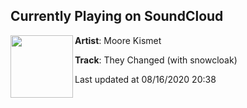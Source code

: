 ## Currently Playing on SoundCloud

[<img align="left" width="100" src="https://i1.sndcdn.com/artworks-la8uIhPRg4XMeciE-4U6VqQ-t50x50.jpg">](https://soundcloud.com/moorekismet/they-changed-23?in=moorekismet/sets/revenge-of-the-unicorns-ep)

**Artist**: Moore Kismet 

**Track**: They Changed (with snowcloak)

Last updated at 08/16/2020 20:38
